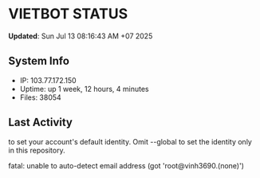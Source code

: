 # VIETBOT STATUS
**Updated**: Sun Jul 13 08:16:43 AM +07 2025

## System Info
- IP: 103.77.172.150
- Uptime: up 1 week, 12 hours, 4 minutes
- Files: 38054

## Last Activity

to set your account's default identity.
Omit --global to set the identity only in this repository.

fatal: unable to auto-detect email address (got 'root@vinh3690.(none)')

